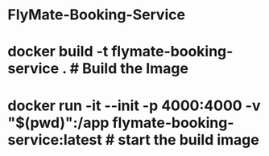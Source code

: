 # FlyMate-Booking-Service

# docker build -t flymate-booking-service .                                             # Build the Image
# docker run -it --init -p 4000:4000 -v "$(pwd)":/app flymate-booking-service:latest    # start the build image